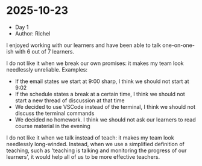 # 2025-10-23

- Day 1
- Author: Richel

I enjoyed working with our learners and have been
able to talk one-on-one-ish with 6 out of 7
learners.

I do not like it when we break our own promises:
it makes my team look needlessly unreliable.
Examples:

- If the email states we start at 9:00 sharp,
  I think we should not start at 9:02
- If the schedule states a break at a certain time,
  I think we should not start a 
  new thread of discussion at that time
- We decided to use VSCode instead of the terminal,
  I think we should not discuss the terminal commands
- We decided no homework.
  I think we should not ask our learners
  to read course material in the evening

I do not like it when we talk instead of teach:
it makes my team look needlessly long-winded.
Instead, when we use a simplified definition
of teaching, such as 'teaching is talking and
monitoring the progress of our learners',
it would help all of us to be more effective
teachers.


